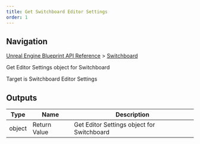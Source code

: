 ```yaml
---
title: Get Switchboard Editor Settings
order: 1
---
```

## Navigation

[Unreal Engine Blueprint API Reference](https://dev.epicgames.com/documentation/en-us/unreal-engine/BlueprintAPI) > [Switchboard](https://dev.epicgames.com/documentation/en-us/unreal-engine/BlueprintAPI/Switchboard)

Get Editor Settings object for Switchboard

Target is Switchboard Editor Settings

## Outputs

| Type | Name | Description |
| --- | --- | --- |
| object | Return Value | Get Editor Settings object for Switchboard |
